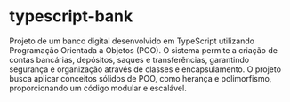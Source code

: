 # typescript-bank
Projeto de um banco digital desenvolvido em TypeScript utilizando Programação Orientada a Objetos (POO). O sistema permite a criação de contas bancárias, depósitos, saques e transferências, garantindo segurança e organização através de classes e encapsulamento. O projeto busca aplicar conceitos sólidos de POO, como herança e polimorfismo, proporcionando um código modular e escalável.

